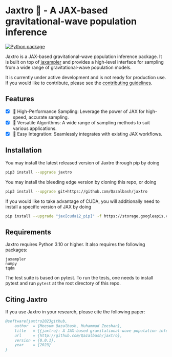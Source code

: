 # Jaxtro 🔭 - A JAX-based gravitational-wave population inference

[![Python package](https://github.com/Qazalbash/jaxtro/actions/workflows/python-package.yml/badge.svg)](https://github.com/Qazalbash/jaxtro/actions/workflows/python-package.yml)

Jaxtro is a JAX-based gravitational-wave population inference package. It is built on top of [jaxampler](https://github.com/Qazalbash/jaxampler) and provides a high-level interface for sampling from a wide range of gravitational-wave population models.

It is currently under active development and is not ready for production use. If you would like to contribute, please see the [contributing guidelines](CONTRIBUTING.md).

## Features

- [x] 🚀 High-Performance Sampling: Leverage the power of JAX for high-speed, accurate sampling.
- [x] 🧩 Versatile Algorithms: A wide range of sampling methods to suit various applications.
- [x] 🔗 Easy Integration: Seamlessly integrates with existing JAX workflows.

## Installation

You may install the latest released version of Jaxtro through pip by doing

```bash
pip3 install --upgrade jaxtro
```

You may install the bleeding edge version by cloning this repo, or doing

```bash
pip3 install --upgrade git+https://github.com/Qazalbash/jaxtro
```

If you would like to take advantage of CUDA, you will additionally need to install a specific version of JAX by doing

```bash
pip install --upgrade "jax[cuda12_pip]" -f https://storage.googleapis.com/jax-releases/jax_cuda_releases.html
```

## Requirements

Jaxtro requires Python 3.10 or higher. It also requires the following packages:

```
jaxampler
numpy
tqdm
```

The test suite is based on pytest. To run the tests, one needs to install pytest and run `pytest` at the root directory of this repo.

## Citing Jaxtro

If you use Jaxtro in your research, please cite the following paper:

```bibtex
@software{jaxtro2023github,
    author  = {Meesum Qazalbash, Muhammad Zeeshan},
    title   = {{jaxtro}: A JAX-based gravitational-wave population inference},
    url     = {http://github.com/Qazalbash/jaxtro},
    version = {0.0.1},
    year    = {2023}
}
```
